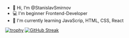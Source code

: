 - 👋 Hi, I’m @StanislavSmirnov
- 💻 I'm beginner Frontend-Developer
- 📖 I'm currently learning JavaScrip, HTML, CSS, React

[![trophy](https://github-profile-trophy.vercel.app/?username=StanislavSmirnovv)](https://github.com/ryo-ma/github-profile-trophy)
[![GitHub Streak](http://github-readme-streak-stats.herokuapp.com?user=StanislavSmirnovv&theme=dark&hide_border=true&date_format=M%20j%5B%2C%20Y%5D)](https://git.io/streak-stats)
